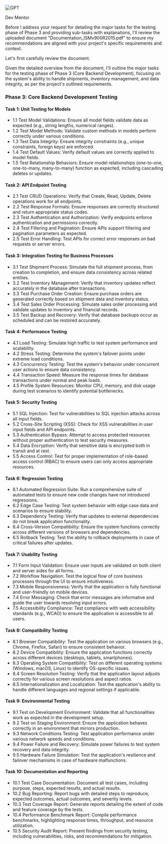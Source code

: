 ![GPT](https://files.oaiusercontent.com/file-ZVg9huG14ovwzZYiwNCDbzzB?se=2124-01-27T06%3A40%3A53Z&sp=r&sv=2021-08-06&sr=b&rscc=max-age%3D1209600%2C%20immutable&rscd=attachment%3B%20filename%3Dcc4cbde8-0ff7-4db8-a442-9e4f793e5755.png&sig=JSkBFTpEQ/ATP86jPYsKov2HLtzS1uiDfrqVwYTemCo%3D)

Dev Mentor

Before I address your request for detailing the major tasks for the testing phase of Phase 3 and providing sub-tasks with explanations, I'll review the uploaded document "Documentation_ISMv900R2015.pdf" to ensure my recommendations are aligned with your project's specific requirements and context.

Let's first carefully review the document.

Given the detailed overview from the document, I'll outline the major tasks for the testing phase of Phase 3 (Core Backend Development), focusing on the system's ability to handle shipments, inventory management, and data integrity, as per the project's outlined requirements.

### Phase 3: Core Backend Development Testing

#### Task 1: Unit Testing for Models

-   1.1 Test Model Validations: Ensure all model fields validate data as expected (e.g., string lengths, numerical ranges).
-   1.2 Test Model Methods: Validate custom methods in models perform correctly under various conditions.
-   1.3 Test Data Integrity: Ensure integrity constraints (e.g., unique constraints, foreign keys) are enforced.
-   1.4 Test Default Values: Verify default values are correctly applied to model fields.
-   1.5 Test Relationship Behaviors: Ensure model relationships (one-to-one, one-to-many, many-to-many) function as expected, including cascading deletes or updates.

#### Task 2: API Endpoint Testing

-   2.1 Test CRUD Operations: Verify that Create, Read, Update, Delete operations work for all endpoints.
-   2.2 Test Response Formats: Ensure responses are correctly structured and return appropriate status codes.
-   2.3 Test Authentication and Authorization: Verify endpoints enforce authentication and permissions correctly.
-   2.4 Test Filtering and Pagination: Ensure APIs support filtering and pagination parameters as expected.
-   2.5 Test Error Handling: Test APIs for correct error responses on bad requests or server errors.

#### Task 3: Integration Testing for Business Processes

-   3.1 Test Shipment Process: Simulate the full shipment process, from creation to completion, and ensure data consistency across related entities.
-   3.2 Test Inventory Management: Verify that inventory updates reflect accurately in the database after transactions.
-   3.3 Test Purchase Order Creation: Ensure purchase orders are generated correctly based on shipment data and inventory status.
-   3.4 Test Sales Order Processing: Simulate sales order processing and validate updates to inventory and financial records.
-   3.5 Test Backup and Recovery: Verify that database backups occur as scheduled and can be restored accurately.

#### Task 4: Performance Testing

-   4.1 Load Testing: Simulate high traffic to test system performance and scalability.
-   4.2 Stress Testing: Determine the system's failover points under extreme load conditions.
-   4.3 Concurrency Testing: Test the system's behavior under concurrent user actions to ensure data consistency.
-   4.4 Transaction Speed: Measure the response times for database transactions under normal and peak loads.
-   4.5 Profile System Resources: Monitor CPU, memory, and disk usage during test scenarios to identify potential bottlenecks.

#### Task 5: Security Testing

-   5.1 SQL Injection: Test for vulnerabilities to SQL injection attacks across all input fields.
-   5.2 Cross-Site Scripting (XSS): Check for XSS vulnerabilities in user input fields and API endpoints.
-   5.3 Authentication Bypass: Attempt to access protected resources without proper authentication to test security measures.
-   5.4 Data Encryption: Verify that sensitive data is encrypted both in transit and at rest.
-   5.5 Access Control: Test for proper implementation of role-based access control (RBAC) to ensure users can only access appropriate resources.

#### Task 6: Regression Testing

-   6.1 Automated Regression Suite: Run a comprehensive suite of automated tests to ensure new code changes have not introduced regressions.
-   6.2 Edge Case Testing: Test system behavior with edge case data and scenarios to ensure stability.
-   6.3 Dependency Testing: Verify that updates to external dependencies do not break application functionality.
-   6.4 Cross-Version Compatibility: Ensure the system functions correctly across different versions of browsers and dependencies.
-   6.5 Rollback Testing: Test the ability to rollback deployments in case of critical failures after updates.

#### Task 7: Usability Testing

-   7.1 Form Input Validation: Ensure user inputs are validated on both client and server sides for all forms.
-   7.2 Workflow Navigation: Test the logical flow of core business processes through the UI to ensure intuitiveness.
-   7.3 Mobile Responsiveness: Verify that the application is fully functional and user-friendly on mobile devices.
-   7.4 Error Messaging: Check that error messages are informative and guide the user towards resolving input errors.
-   7.5 Accessibility Compliance: Test compliance with web accessibility standards (e.g., WCAG) to ensure the application is accessible to all users.

#### Task 8: Compatibility Testing

-   8.1 Browser Compatibility: Test the application on various browsers (e.g., Chrome, Firefox, Safari) to ensure consistent behavior.
-   8.2 Device Compatibility: Ensure the application functions correctly across different devices (desktops, tablets, smartphones).
-   8.3 Operating System Compatibility: Test on different operating systems (Windows, macOS, Linux) to identify OS-specific issues.
-   8.4 Screen Resolution Testing: Verify that the application layout adjusts correctly for various screen resolutions and aspect ratios.
-   8.5 Internationalization and Localization: Test the application's ability to handle different languages and regional settings if applicable.

#### Task 9: Environmental Testing

-   9.1 Test on Development Environment: Validate that all functionalities work as expected in the development setup.
-   9.2 Test on Staging Environment: Ensure the application behaves correctly in an environment that mirrors production.
-   9.3 Network Conditions Testing: Test application performance under various network speeds and conditions.
-   9.4 Power Failure and Recovery: Simulate power failures to test system recovery and data integrity.
-   9.5 Hardware Failure Simulation: Test the application's resilience and failover mechanisms in case of hardware malfunctions.

#### Task 10: Documentation and Reporting

-   10.1 Test Case Documentation: Document all test cases, including purpose, steps, expected results, and actual results.
-   10.2 Bug Reporting: Report bugs with detailed steps to reproduce, expected outcomes, actual outcomes, and severity levels.
-   10.3 Test Coverage Report: Generate reports detailing the extent of code and feature coverage by the tests.
-   10.4 Performance Benchmark Report: Compile performance benchmarks, highlighting response times, throughput, and resource utilization.
-   10.5 Security Audit Report: Present findings from security testing, including vulnerabilities, risks, and recommendations for mitigation.
